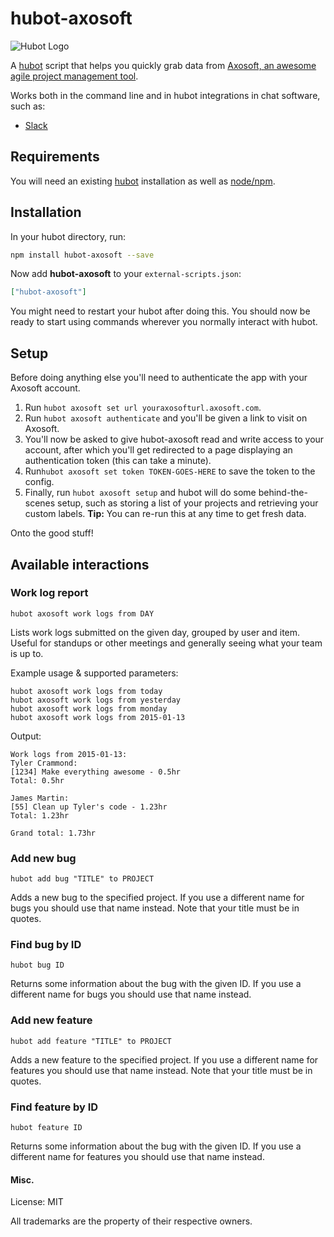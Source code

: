 # hubot-axosoft

![Hubot Logo](http://i.imgur.com/pp7scrv.png)

A [hubot](https://hubot.github.com/) script that helps you quickly grab data from [Axosoft, an awesome agile project management tool](http://www.axosoft.com). 

Works both in the command line and in hubot integrations in chat software, such as:
* [Slack](slack.com)

## Requirements

You will need an existing [hubot](https://hubot.github.com/) installation as well as [node/npm](https://nodejs.org/).

## Installation

In your hubot directory, run:

```bash
npm install hubot-axosoft --save
```

Now add **hubot-axosoft** to your `external-scripts.json`:

```json
["hubot-axosoft"]
```

You might need to restart your hubot after doing this. You should now be ready to start using commands wherever you normally interact with hubot.

## Setup
Before doing anything else you'll need to authenticate the app with your Axosoft account.

1. Run `hubot axosoft set url youraxosofturl.axosoft.com`.
2. Run `hubot axosoft authenticate` and you'll be given a link to visit on Axosoft. 
3. You'll now be asked to give hubot-axosoft read and write access to your account, after which you'll get redirected to a page displaying an authentication token (this can take a minute).
4. Run`hubot axosoft set token TOKEN-GOES-HERE` to save the token to the config.
5. Finally, run `hubot axosoft setup` and hubot will do some behind-the-scenes setup, such as storing a list of your projects and retrieving your custom labels. **Tip:** You can re-run this at any time to get fresh data.

Onto the good stuff!

## Available interactions

### Work log report
```
hubot axosoft work logs from DAY
```

Lists work logs submitted on the given day, grouped by user and item. Useful for standups or other meetings and generally seeing what your team is up to.

Example usage & supported parameters:
```
hubot axosoft work logs from today
hubot axosoft work logs from yesterday
hubot axosoft work logs from monday
hubot axosoft work logs from 2015-01-13
```

Output:
```
Work logs from 2015-01-13:
Tyler Crammond:
[1234] Make everything awesome - 0.5hr
Total: 0.5hr

James Martin:
[55] Clean up Tyler's code - 1.23hr
Total: 1.23hr

Grand total: 1.73hr
```

### Add new bug
```
hubot add bug "TITLE" to PROJECT
```
Adds a new bug to the specified project. If you use a different name for bugs you should use that name instead.
Note that your title must be in quotes. 

### Find bug by ID
```
hubot bug ID
```
Returns some information about the bug with the given ID. If you use a different name for bugs you should use that name instead.

### Add new feature
```
hubot add feature "TITLE" to PROJECT
```
Adds a new feature to the specified project. If you use a different name for features you should use that name instead.
Note that your title must be in quotes. 

### Find feature by ID
```
hubot feature ID
```
Returns some information about the bug with the given ID. If you use a different name for features you should use that name instead.

#### Misc.
License: MIT

All trademarks are the property of their respective owners.
